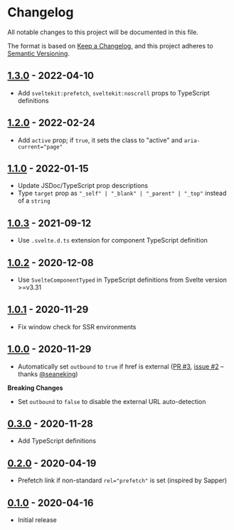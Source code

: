 # Changelog

All notable changes to this project will be documented in this file.

The format is based on [Keep a Changelog](https://keepachangelog.com/en/1.0.0/),
and this project adheres to [Semantic Versioning](https://semver.org/spec/v2.0.0.html).

## [1.3.0](https://github.com/metonym/svelte-link/releases/tag/v1.3.0) - 2022-04-10

- Add `sveltekit:prefetch`, `sveltekit:noscroll` props to TypeScript definitions

## [1.2.0](https://github.com/metonym/svelte-link/releases/tag/v1.2.0) - 2022-02-24

- Add `active` prop; if `true`, it sets the class to "active" and `aria-current="page"`

## [1.1.0](https://github.com/metonym/svelte-link/releases/tag/v1.1.0) - 2022-01-15

- Update JSDoc/TypeScript prop descriptions
- Type `target` prop as `"_self" | "_blank" | "_parent" | "_top"` instead of a `string`

## [1.0.3](https://github.com/metonym/svelte-link/releases/tag/v1.0.3) - 2021-09-12

- Use `.svelte.d.ts` extension for component TypeScript definition

## [1.0.2](https://github.com/metonym/svelte-link/releases/tag/v1.0.2) - 2020-12-08

- Use `SvelteComponentTyped` in TypeScript definitions from Svelte version >=v3.31

## [1.0.1](https://github.com/metonym/svelte-link/releases/tag/v1.0.1) - 2020-11-29

- Fix window check for SSR environments

## [1.0.0](https://github.com/metonym/svelte-link/releases/tag/v1.0.0) - 2020-11-29

- Automatically set `outbound` to `true` if href is external ([PR #3](https://github.com/metonym/svelte-link/pull/3), [issue #2](https://github.com/metonym/svelte-link/issues/2) – thanks [@seaneking](https://github.com/seaneking))

**Breaking Changes**

- Set `outbound` to `false` to disable the external URL auto-detection

## [0.3.0](https://github.com/metonym/svelte-link/releases/tag/v0.3.0) - 2020-11-28

- Add TypeScript definitions

## [0.2.0](https://github.com/metonym/svelte-link/releases/tag/v0.2.0) - 2020-04-19

- Prefetch link if non-standard `rel="prefetch"` is set (inspired by Sapper)

## [0.1.0](https://github.com/metonym/svelte-link/releases/tag/v0.1.0) - 2020-04-16

- Initial release
